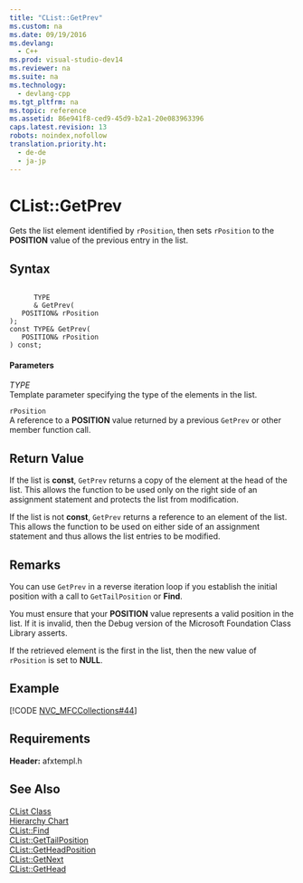 ```yaml
---
title: "CList::GetPrev"
ms.custom: na
ms.date: 09/19/2016
ms.devlang: 
  - C++
ms.prod: visual-studio-dev14
ms.reviewer: na
ms.suite: na
ms.technology: 
  - devlang-cpp
ms.tgt_pltfrm: na
ms.topic: reference
ms.assetid: 86e941f8-ced9-45d9-b2a1-20e083963396
caps.latest.revision: 13
robots: noindex,nofollow
translation.priority.ht: 
  - de-de
  - ja-jp
---
```

# CList::GetPrev
Gets the list element identified by `rPosition`, then sets `rPosition` to the **POSITION** value of the previous entry in the list.  
  
## Syntax  
  
```  
  
      TYPE  
      & GetPrev(  
   POSITION& rPosition   
);  
const TYPE& GetPrev(   
   POSITION& rPosition    
) const;  
```  
  
#### Parameters  
 *TYPE*  
 Template parameter specifying the type of the elements in the list.  
  
 `rPosition`  
 A reference to a **POSITION** value returned by a previous `GetPrev` or other member function call.  
  
## Return Value  
 If the list is **const**, `GetPrev` returns a copy of the element at the head of the list. This allows the function to be used only on the right side of an assignment statement and protects the list from modification.  
  
 If the list is not **const**, `GetPrev` returns a reference to an element of the list. This allows the function to be used on either side of an assignment statement and thus allows the list entries to be modified.  
  
## Remarks  
 You can use `GetPrev` in a reverse iteration loop if you establish the initial position with a call to `GetTailPosition` or **Find**.  
  
 You must ensure that your **POSITION** value represents a valid position in the list. If it is invalid, then the Debug version of the Microsoft Foundation Class Library asserts.  
  
 If the retrieved element is the first in the list, then the new value of `rPosition` is set to **NULL**.  
  
## Example  
 [!CODE [NVC_MFCCollections#44](../CodeSnippet/VS_Snippets_Cpp/NVC_MFCCollections#44)]  
  
## Requirements  
 **Header:** afxtempl.h  
  
## See Also  
 [CList Class](../vs140/CList-Class.md)   
 [Hierarchy Chart](../vs140/Hierarchy-Chart.md)   
 [CList::Find](../vs140/CList--Find.md)   
 [CList::GetTailPosition](../vs140/CList--GetTailPosition.md)   
 [CList::GetHeadPosition](../vs140/CList--GetHeadPosition.md)   
 [CList::GetNext](../vs140/CList--GetNext.md)   
 [CList::GetHead](../vs140/CList--GetHead.md)